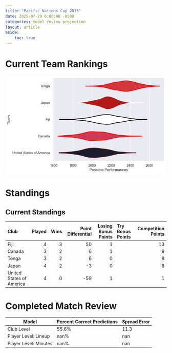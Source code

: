 ```yaml
---  
title: "Pacific Nations Cup 2013"  
date: 2025-07-29 6:00:00 -0500  
categories: model review projection  
layout: article  
aside:  
    toc: true  
---
```

# Current Team Rankings


![Club Rankings](plots/rankings_Pacific_Nations_Cup_2013.png)
# Standings

## Current Standings


| Club                     |   Played |   Wins |   Point Differential |   Losing Bonus Points | Try Bonus Points   |   Competition Points |
|:-------------------------|---------:|-------:|---------------------:|----------------------:|:-------------------|---------------------:|
| Fiji                     |        4 |      3 |                   50 |                     1 |                    |                   13 |
| Canada                   |        3 |      2 |                    6 |                     1 |                    |                    9 |
| Tonga                    |        3 |      2 |                    6 |                     0 |                    |                    8 |
| Japan                    |        4 |      2 |                   -3 |                     0 |                    |                    8 |
| United States of America |        4 |      0 |                  -59 |                     1 |                    |                    1 |



# Completed Match Review


| Model | Percent Correct Predictions | Spread Error |
| ------ | ------ | ------ |
| Club Level | 55.6% | 11.3 |
| Player Level: Lineup | nan% | nan |
| Player Level: Minutes | nan% | nan |

